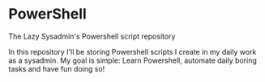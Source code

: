 # PowerShell
The Lazy Sysadmin's Powershell script repository

In this repository I'll be storing Powershell scripts I create in my daily work as a sysadmin. My goal is simple: Learn Powershell, automate daily boring tasks and have fun doing so!
